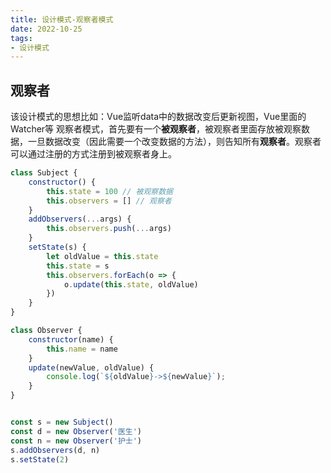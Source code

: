 ```yaml
---
title: 设计模式-观察者模式
date: 2022-10-25
tags:
- 设计模式
---
```

## 观察者

该设计模式的思想比如：Vue监听data中的数据改变后更新视图，Vue里面的Watcher等
观察者模式，首先要有一个**被观察者**，被观察者里面存放被观察数据，一旦数据改变（因此需要一个改变数据的方法），则告知所有**观察者**。观察者可以通过注册的方式注册到被观察者身上。
```js
class Subject {
    constructor() {
        this.state = 100 // 被观察数据
        this.observers = [] // 观察者
    }
    addObservers(...args) {
        this.observers.push(...args)
    }
    setState(s) {
        let oldValue = this.state
        this.state = s
        this.observers.forEach(o => {
            o.update(this.state, oldValue)
        })
    }
}

class Observer {
    constructor(name) {
        this.name = name
    }
    update(newValue, oldValue) {
        console.log(`${oldValue}->${newValue}`);
    }
}


const s = new Subject()
const d = new Observer('医生')
const n = new Observer('护士')
s.addObservers(d, n)
s.setState(2)
```
